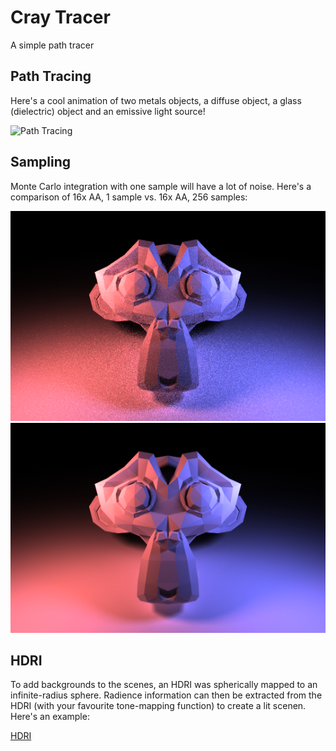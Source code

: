 # Cray Tracer
A simple path tracer


## Path Tracing
Here's a cool animation of two metals objects, a diffuse object, a glass (dielectric) object and an emissive light source!

![Path Tracing](example_pictures/path_rotate.gif)


## Sampling
Monte Carlo integration with one sample will have a lot of noise. Here's a comparison of 16x AA, 1 sample vs. 16x AA, 256 samples:

![1 Sample](example_pictures/256samples.bmp)
![256 Samples](example_pictures/4ksamples.bmp)

## HDRI
To add backgrounds to the scenes, an HDRI was spherically mapped to an infinite-radius sphere. Radience information can then be extracted from the HDRI (with your favourite tone-mapping function) to create a lit scenen. Here's an example:

[HDRI](example_pictures/hdri.bmp)
